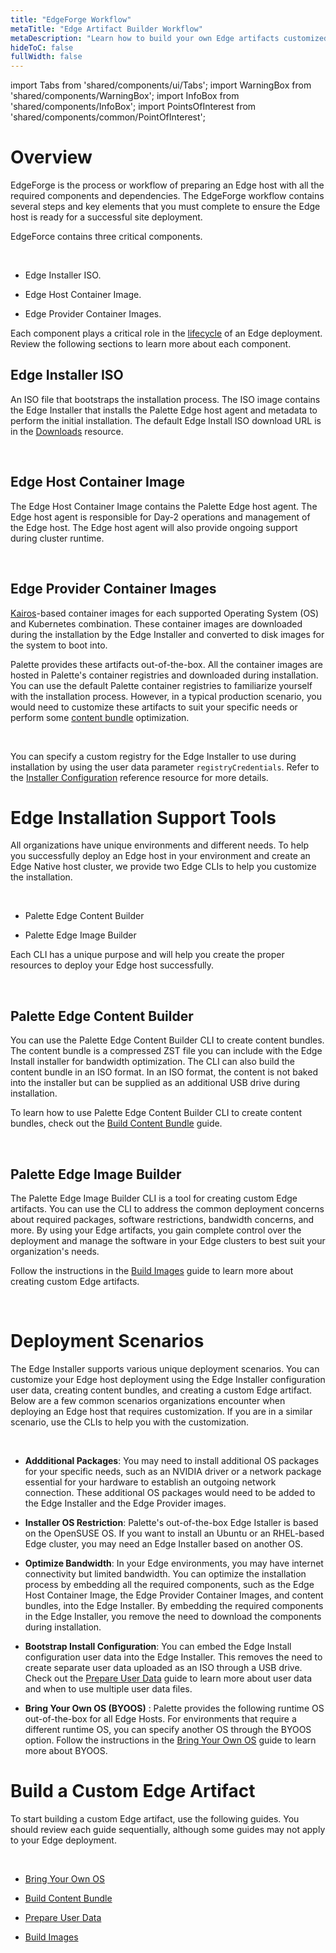 ```yaml
---
title: "EdgeForge Workflow"
metaTitle: "Edge Artifact Builder Workflow"
metaDescription: "Learn how to build your own Edge artifacts customized to your specific needs."
hideToC: false
fullWidth: false
---
```


import Tabs from 'shared/components/ui/Tabs';
import WarningBox from 'shared/components/WarningBox';
import InfoBox from 'shared/components/InfoBox';
import PointsOfInterest from 'shared/components/common/PointOfInterest';

# Overview

EdgeForge is the process or workflow of preparing an Edge host with all the required components and dependencies. The EdgeForge workflow contains several steps and key elements that you must complete to ensure the Edge host is ready for a successful site deployment. 

EdgeForce contains three critical components.

<br />

* Edge Installer ISO.


* Edge Host Container Image.


* Edge Provider Container Images.



Each component plays a critical role in the [lifecycle](/clusters/edge/edge-native-lifecycle) of an Edge deployment. Review the following sections to learn more about each component.



## Edge Installer ISO

An ISO file that bootstraps the installation process. The ISO image contains the Edge Installer that installs the Palette Edge host agent and metadata to perform the initial installation. The default Edge Install ISO download URL is in the [Downloads](/spectro-downloads#edgeinstallimages) resource.

<br />

## Edge Host Container Image

The Edge Host Container Image contains the Palette Edge host agent. The Edge host agent is responsible for Day-2 operations and management of the Edge host. The Edge host agent will also provide ongoing support during cluster runtime.

<br />

## Edge Provider Container Images

[Kairos](https://kairos.io/)-based container images for each supported Operating System (OS) and Kubernetes combination. These container images are downloaded during the installation by the Edge Installer and converted to disk images for the system to boot into.

Palette provides these artifacts out-of-the-box. All the container images are hosted in Palette's container registries and downloaded during installation. You can use the default Palette container registries to familiarize yourself with the installation process. However, in a typical production scenario, you would need to customize these artifacts to suit your specific needs or perform some [content bundle](/clusters/edge/edgeforge-workflow/build-content-bundle) optimization.


<br />

<InfoBox>

You can specify a custom registry for the Edge Installer to use during installation by using the user data parameter `registryCredentials`. Refer to the [Installer Configuration](/clusters/edge/edge-configuration/installer-reference#externalregistry) reference resource for more details.

</InfoBox>


# Edge Installation Support Tools

All organizations have unique environments and different needs. To help you successfully deploy an Edge host in your environment and create an Edge Native host cluster, we provide two Edge CLIs to help you customize the installation.  

<br />

* Palette Edge Content Builder


* Palette Edge Image Builder

Each CLI has a unique purpose and will help you create the proper resources to deploy your Edge host successfully. 

<br />

## Palette Edge Content Builder

You can use the Palette Edge Content Builder CLI to create content bundles. The content bundle is a compressed ZST file you can include with the Edge Install installer for bandwidth optimization. The CLI can also build the content bundle in an ISO format. In an ISO format, the content is not baked into the installer but can be supplied as an additional USB drive during installation. 

To learn how to use Palette Edge Content Builder CLI to create content bundles, check out the [Build Content Bundle](/clusters/edge/edgeforge-workflow/build-content-bundle) guide.

<br />

## Palette Edge Image Builder

The Palette Edge Image Builder CLI is a tool for creating custom Edge artifacts. You can use the CLI to address the common deployment concerns about required packages, software restrictions, bandwidth concerns, and more. By using your Edge artifacts, you gain complete control over the deployment and manage the software in your Edge clusters to best suit your organization's needs.

Follow the instructions in the [Build Images](/clusters/edge/edgeforge-workflow/build-images) guide to learn more about creating custom Edge artifacts.

<br />

# Deployment Scenarios

The Edge Installer supports various unique deployment scenarios. You can customize your Edge host deployment using the Edge Installer configuration user data, creating content bundles, and creating a custom Edge artifact. Below are a few common scenarios organizations encounter when deploying an Edge host that requires customization. If you are in a similar scenario, use the CLIs to help you with the customization.

<br />

- **Addditional Packages**:
You may need to install additional OS packages for your specific needs, such as an NVIDIA driver or a network package essential for your hardware to establish an outgoing network connection. These additional OS packages would need to be added to the Edge Installer and the Edge Provider images.


- **Installer OS Restriction**:
Palette's out-of-the-box Edge Istaller is based on the OpenSUSE OS. If you want to install an Ubuntu or an RHEL-based Edge cluster, you may need an Edge Installer based on another OS.


- **Optimize Bandwidth**:
In your Edge environments, you may have internet connectivity but limited bandwidth. You can optimize the installation process by embedding all the required components, such as the Edge Host Container Image, the Edge Provider Container Images, and content bundles, into the Edge Installer. By embedding the required components in the Edge Installer, you remove the need to download the components during installation.


- **Bootstrap Install Configuration**:
You can embed the Edge Install configuration user data into the Edge Installer. This removes the need to create separate user data uploaded as an ISO through a USB drive. Check out the [Prepare User Data](/clusters/edge/edgeforge-workflow/prepare-user-data) guide to learn more about user data and when to use multiple user data files.


- **Bring Your Own OS (BYOOS)** :
Palette provides the following runtime OS out-of-the-box for all Edge Hosts. For environments that require a different runtime OS, you can specify another OS through the BYOOS option. Follow the instructions in the [Bring Your Own OS](/clusters/edge/edgeforge-workflow/build-kairos-os) guide to learn more about BYOOS.

# Build a Custom Edge Artifact



To start building a custom Edge artifact, use the following guides. You should review each guide sequentially, although some guides may not apply to your Edge deployment.

<br />

- [Bring Your Own OS](/clusters/edge/edgeforge-workflow/build-kairos-os)


- [Build Content Bundle](/clusters/edge/edgeforge-workflow/build-content-bundle)


- [Prepare User Data](/clusters/edge/edgeforge-workflow/prepare-user-data)


- [Build Images](/clusters/edge/edgeforge-workflow/build-images)
